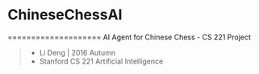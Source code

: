 # ChineseChessAI
====================
AI Agent for Chinese Chess - CS 221 Project

>- Li Deng | 2016 Autumn 
>- Stanford CS 221 Artificial Intelligence
